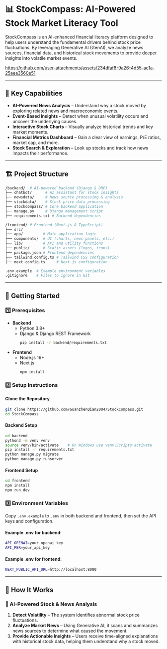 # 📊 StockCompass: AI-Powered Stock Market Literacy Tool

StockCompass is an AI-enhanced financial literacy platform designed to help users understand the fundamental drivers behind stock price fluctuations. By leveraging Generative AI (GenAI), we analyze news sources, financial data, and historical stock movements to provide deeper insights into volatile market events.


https://github.com/user-attachments/assets/234dfaf8-9a26-4d55-ae1a-25aea3560e51


---

## 📌 Key Capabilities

- **AI-Powered News Analysis** – Understand why a stock moved by exploring related news and macroeconomic events.  
- **Event-Based Insights** – Detect when unusual volatility occurs and uncover the underlying causes.  
- **Interactive Stock Charts** – Visually analyze historical trends and key market moments.  
- **Financial Metrics Dashboard** – Gain a clear view of earnings, P/E ratios, market cap, and more.  
- **Stock Search & Exploration** – Look up stocks and track how news impacts their performance.

---

## 🏗️ Project Structure

```bash
/backend/  # AI-powered backend (Django & DRF)
├── chatbot/      # AI assistant for stock insights
├── newsdata/     # News source processing & analysis
├── stockdata/    # Stock price data processing
├── stockcompass/ # Core backend application
├── manage.py     # Django management script
├── requirements.txt # Backend dependencies

/frontend/ # Frontend (Next.js & TypeScript)
├── src/
├── app/         # Main application logic
├── components/  # UI (charts, news panels, etc.)
├── lib/         # API and utility functions
├── public/      # Static assets (logos, icons)
├── package.json # Frontend dependencies
├── tailwind.config.ts # Tailwind CSS configuration
├── next.config.ts     # Next.js configuration

.env.example  # Example environment variables
.gitignore    # Files to ignore in Git
```

---

## 🚀 Getting Started

### 1️⃣ Prerequisites

- **Backend**
  - Python 3.8+
  - Django & Django REST Framework  
    ```bash
    pip install -r backend/requirements.txt
    ```
- **Frontend**
  - Node.js 16+
  - Next.js  
    ```bash
    npm install
    ```

### 2️⃣ Setup Instructions

#### Clone the Repository

```bash
git clone https://github.com/GuanzhenQian2004/StockCompass.git
cd StockCompass
```

#### Backend Setup

```bash
cd backend
python3 -m venv venv
source venv/bin/activate    # On Windows use venv\Scripts\activate
pip install -r requirements.txt
python manage.py migrate
python manage.py runserver
```

#### Frontend Setup

```bash
cd frontend
npm install
npm run dev
```

### 3️⃣ Environment Variables

Copy `.env.example` to `.env` in both backend and frontend, then set the API keys and configuration.

#### Example .env for backend:

```bash
API_OPENAI=your_openai_key
API_PER=your_api_key
```

#### Example .env for frontend:

```bash
NEXT_PUBLIC_API_URL=http://localhost:8000
```

---

## 🧪 How It Works

### 🎯 AI-Powered Stock & News Analysis

1. **Detect Volatility** – The system identifies abnormal stock price fluctuations.  
2. **Analyze Market News** – Using Generative AI, it scans and summarizes news sources to determine what caused the movement.  
3. **Provide Actionable Insights** – Users receive time-aligned explanations with historical stock data, helping them understand why a stock moved.
